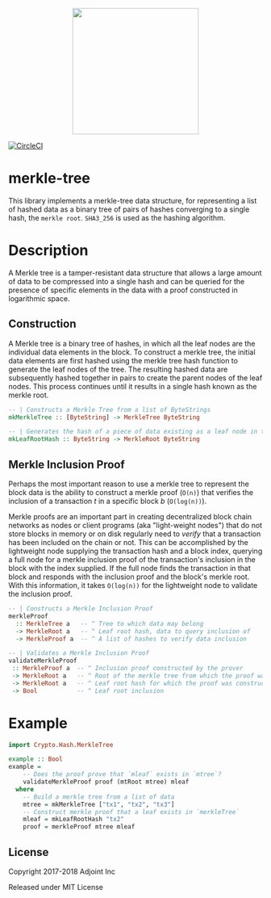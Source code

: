 <p align="center">
  <a href="http://www.adjoint.io"><img src="https://www.adjoint.io/assets/logos/logo-small.png" width="250"/></a>
</p>

[![CircleCI](https://circleci.com/gh/adjoint-io/merkle-tree.svg?style=svg)](https://circleci.com/gh/adjoint-io/merkle-tree)

merkle-tree
===========

This library implements a merkle-tree data structure, for representing a list of
hashed data as a binary tree of pairs of hashes converging to a single hash, the
`merkle root`. `SHA3_256` is used as the hashing algorithm.

# Description

A Merkle tree is a tamper-resistant data structure that allows a large amount of
data to be compressed into a single hash and can be queried for the presence
of specific elements in the data with a proof constructed in logarithmic space.

## Construction

A Merkle tree is a binary tree of hashes, in which all the leaf nodes are the
individual data elements in the block. To construct a merkle tree, the initial
data elements are first hashed using the merkle tree hash function to generate 
the leaf nodes of the tree. The resulting hashed data are subsequently hashed 
together in pairs to create the parent nodes of the leaf nodes. This process 
continues until it results in a single hash known as the merkle root.

```haskell
-- | Constructs a Merkle Tree from a list of ByteStrings
mkMerkleTree :: [ByteString] -> MerkleTree ByteString

-- | Generates the hash of a piece of data existing as a leaf node in the Tree
mkLeafRootHash :: ByteString -> MerkleRoot ByteString
```

## Merkle Inclusion Proof

Perhaps the most important reason to use a merkle tree to represent the block
data is the ability to construct a merkle proof (`O(n)`) that verifies
the inclusion of a transaction *t* in a specific block *b* (`O(log(n))`).

Merkle proofs are an important part in creating decentralized block chain
networks as nodes or client programs (aka "light-weight nodes") that do not 
store blocks in memory or on disk regularly need to *verify* that a 
transaction has been included on the chain or not. This can be accomplished 
by the lightweight node supplying the transaction hash and a block index,
querying a full node for a merkle inclusion proof of the transaction's inclusion
in the block with the index supplied. If the full node finds the transaction in
that block and responds with the inclusion proof and the block's merkle root.
With this information, it takes `O(log(n))` for the lightweight node to validate
the inclusion proof.

```haskell
-- | Constructs a Merkle Inclusion Proof 
merkleProof 
  :: MerkleTree a   -- ^ Tree to which data may belong 
  -> MerkleRoot a   -- ^ Leaf root hash, data to query inclusion of 
  -> MerkleProof a  -- ^ A list of hashes to verify data inclusion 

-- | Validates a Merkle Inclusion Proof
validateMerkleProof 
 :: MerkleProof a  -- ^ Inclusion proof constructed by the prover  
 -> MerkleRoot a   -- ^ Root of the merkle tree from which the proof was constructed
 -> MerkleRoot a   -- ^ Leaf root hash for which the proof was constructed 
 -> Bool           -- ^ Leaf root inclusion
```

# Example

```haskell
import Crypto.Hash.MerkleTree

example :: Bool
example = 
    -- Does the proof prove that `mleaf` exists in `mtree`? 
    validateMerkleProof proof (mtRoot mtree) mleaf 
  where
    -- Build a merkle tree from a list of data
    mtree = mkMerkleTree ["tx1", "tx2", "tx3"] 
    -- Construct merkle proof that a leaf exists in `merkleTree`
    mleaf = mkLeafRootHash "tx2"
    proof = merkleProof mtree mleaf
```

License
-------

Copyright 2017-2018 Adjoint Inc

Released under MIT License
